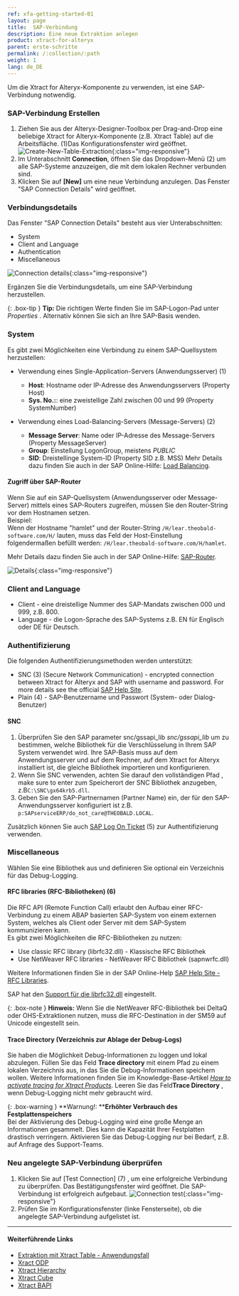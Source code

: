 ```yaml
---
ref: xfa-getting-started-01
layout: page
title:  SAP-Verbindung
description: Eine neue Extraktion anlegen
product: xtract-for-alteryx
parent: erste-schritte
permalink: /:collection/:path
weight: 1
lang: de_DE
---
```

Um die Xtract for Alteryx-Komponente zu verwenden, ist eine SAP-Verbindung notwendig.

### SAP-Verbindung Erstellen
1. Ziehen Sie aus der Alteryx-Designer-Toolbox per Drag-and-Drop eine beliebige Xtract for Alteryx-Komponente (z.B. Xtract Table) auf die Arbeitsfläche. (1)Das Konfigurationsfenster wird geöffnet. 
![Create-New-Table-Extraction](/img/content/xfa/xfa_create_table_extraction_01.png){:class="img-responsive"}
2. Im Unterabschnitt **Connection**, öffnen Sie das Dropdown-Menü (2) um alle SAP-Systeme anzuzeigen, die mit dem lokalen Rechner verbunden sind.
3. Klicken Sie auf **[New]** um eine neue Verbindung anzulegen. Das Fenster "SAP Connection Details" wird geöffnet. 

### Verbindungsdetails
Das Fenster "SAP Connection Details" besteht aus vier Unterabschnitten:
- System
- Client and Language
- Authentication
- Miscellaneous

![Connection details](/img/content/xfa/xfa_connection-det.png){:class="img-responsive"}

Ergänzen Sie die Verbindungsdetails, um eine SAP-Verbindung herzustellen.

{: .box-tip }
**Tip:** Die richtigen Werte finden Sie im SAP-Logon-Pad unter *Properties* . Alternativ können Sie sich an Ihre SAP-Basis wenden.


### System
Es gibt zwei Möglichkeiten eine Verbindung zu einem SAP-Quellsystem herzustellen:
- Verwendung eines Single-Application-Servers (Anwendungsserver) (1)
	- **Host**:  Hostname oder IP-Adresse des Anwendungsservers (Property Host) 
	- **Sys. No.:**: eine zweistellige Zahl zwischen 00 und 99 (Property SystemNumber)

- Verwendung eines Load-Balancing-Servers (Message-Servers) (2)
	- **Message Server**: Name oder IP-Adresse des Message-Servers (Property MessageServer) 
	- **Group**: Einstellung LogonGroup, meistens *PUBLIC*
	- **SID**: Dreistellinge System-ID (Property SID z.B. MSS) 
Mehr Details dazu finden Sie auch in der SAP Online-Hilfe: [Load Balancing](https://help.sap.com/saphelp_nwpi711/helpdata/en/c4/3a644c505211d189550000e829fbbd/content.htm?no_cache=true).

#### Zugriff über SAP-Router

Wenn Sie auf ein SAP-Quellsystem (Anwendungsserver oder Message-Server) mittels eines SAP-Routers zugreifen, müssen Sie den Router-String vor dem Hostnamen setzen. <br>
Beispiel:<br>
Wenn der Hostname "hamlet" und der Router-String ``/H/lear.theobald-software.com/H/`` lauten, muss das Feld der Host-Einstellung folgendermaßen befüllt werden: ``/H/lear.theobald-software.com/H/hamlet``.

Mehr Details dazu finden Sie auch in der SAP Online-Hilfe: [SAP-Router](https://help.sap.com/saphelp_snc700_ehp01/helpdata/en/48/6e2ef629540e27e10000000a421937/frameset.htm).


![Details](/img/content/xfa/xfa_connection-det-02.png){:class="img-responsive"}<br> 

### Client and Language
- Client - eine dreistellige Nummer des SAP-Mandats zwischen 000 und  999, z.B. 800.
- Language - die Logon-Sprache des SAP-Systems z.B. EN für Englisch oder DE für Deutsch.

### Authentifizierung
Die folgenden Authentifizierungsmethoden werden unterstützt:
-  SNC (3) (Secure Network Communication) -  encrypted connection between Xtract for Alteryx and SAP with username and password. For more details see the official [SAP Help Site](https://help.sap.com/viewer/6f3e0bea6c4b101484fcf5305b4d624b/7.01.22/en-US/e656f466e99a11d1a5b00000e835363f.html).
-  Plain (4) - SAP-Benutzername und Passwort (System- oder Dialog-Benutzer)

#### SNC
1. Überprüfen Sie den SAP parameter snc/gssapi_lib *snc/gssapi_lib* um zu bestimmen, welche Bibliothek für die Verschlüsselung in Ihrem SAP System verwendet wird. 
Ihre SAP-Basis muss auf dem Anwendungsserver und auf dem Rechner, auf dem Xtract for Alteryx installiert ist, die gleiche Bibliothek importieren und konfigurieren.
2. Wenn Sie SNC verwenden, achten Sie darauf den vollständigen Pfad , make sure to enter zum Speicherort der SNC Bibliothek anzugeben, z.B``C:\SNC\gx64krb5.dll``.
3. Geben Sie den SAP-Partnernamen (Partner Name) ein, der für den SAP-Anwendungsserver konfiguriert ist z.B. ``p:SAPserviceERP/do_not_care@THEOBALD.LOCAL``.

Zusätzlich können Sie auch [SAP Log On Ticket](https://kb.theobald-software.com/erpconnect-samples/how-to-login-to-sap-with-an-sso-logonticket) (5) zur Authentifizierung verwenden. 

### Miscellaneous
Wählen Sie eine Bibliothek aus und definieren Sie optional ein Verzeichnis für das Debug-Logging.

#### RFC libraries (RFC-Bibliotheken) (6)
Die RFC API (Remote Function Call) erlaubt den Aufbau einer RFC-Verbindung zu einem ABAP basierten SAP-System von einem externen System, welches als Client oder Server mit dem SAP-System kommunizieren kann.  
Es gibt zwei Möglichkeiten die RFC-Bibliotheken zu nutzen:
- Use classic RFC library (librfc32.dll) - Klassische RFC Bibliothek
- Use NetWeaver RFC libraries - NetWeaver RFC Bibliothek (sapnwrfc.dll)


Weitere Informationen finden Sie in der SAP Online-Help [SAP Help Site - RFC Libraries](https://help.sap.com/saphelp_nwpi71/helpdata/de/45/18e96cd26321a1e10000000a1553f6/frameset.htm). <br>

SAP hat den [Support für die librfc32.dll](https://blogs.sap.com/2012/08/15/support-for-classic-rfc-library-ends-march-2016/) eingestellt. 

{: .box-note }
**Hinweis:** Wenn Sie die NetWeaver RFC-Bibliothek bei DeltaQ oder OHS-Extraktionen nutzen, muss die RFC-Destination in der SM59 auf Unicode eingestellt sein. 

#### Trace Directory (Verzeichnis zur Ablage der Debug-Logs)

Sie haben die Möglichkeit Debug-Informationen zu loggen und lokal abzulegen. Füllen Sie das Feld **Trace directory** mit einem Pfad zu einem lokalen Verzeichnis aus, in das Sie die Debug-Informationen speichern wollen.
Weitere Informationen finden Sie im Knowledge-Base-Artikel [*How to activate tracing for Xtract Products*](https://kb.theobald-software.com/general/how-to-activate-tracing-for-xtract-products).
Leeren Sie das Feld**Trace Directory** , wenn Debug-Logging nicht mehr gebraucht wird.

{: .box-warning }
**Warnung!: ****Erhöhter Verbrauch des Festplattenspeichers** <br>
Bei der Aktivierung des Debug-Logging wird eine große Menge an Informationen gesammelt. Dies kann die Kapazität Ihrer Festplatten drastisch verringern.
Aktivieren Sie das Debug-Logging nur bei Bedarf, z.B. auf Anfrage des Support-Teams.


### Neu angelegte SAP-Verbindung überprüfen
1. Klicken Sie auf [Test Connection] (7) , um eine erfolgreiche Verbindung zu überprüfen. Das Bestätigungsfenster wird geöffnet.
Die SAP-Verbindung ist erfolgreich aufgebaut. 
![Connection test](/img/content/xfa/xfa_test-con.png){:class="img-responsive"}
2. Prüfen Sie im Konfigurationsfenster (linke Fensterseite), ob die angelegte SAP-Verbindung aufgelistet ist.<br>

****
#### Weiterführende Links
- [Extraktion mit Xtract Table - Anwendungsfall](./use-case-extraction-with-table)
- [Xract ODP](../odp)
- [Xtract Hierarchy](../bw-hierarchien)
- [Xtract Cube](../bw-cube)
- [Xtract BAPI](../bapis-und-funktionsbausteine)
